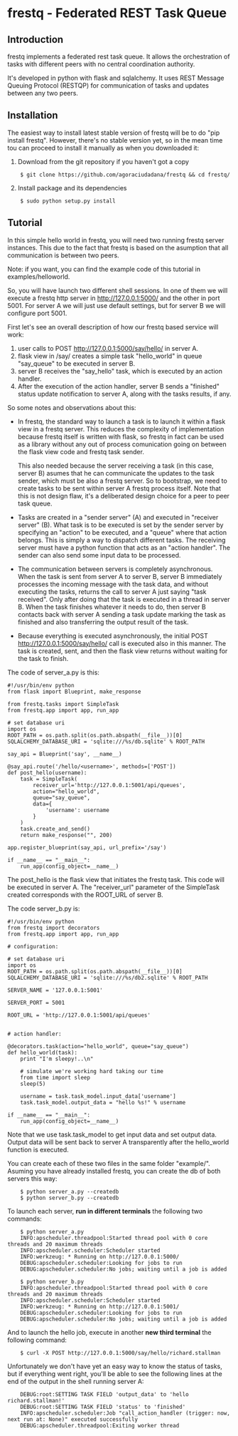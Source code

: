 frestq - Federated REST Task Queue
==================================

Introduction
------------

frestq implements a federated rest task queue. It allows the orchestration of
tasks with different peers with no central coordination authority.

It's developed in python with flask and sqlalchemy. It uses REST Message Queuing
Protocol (RESTQP) for communication of tasks and updates between any two peers.

Installation
------------

The easiest way to install latest stable version of frestq will be to do
"pip install frestq".  However, there's no stable version yet, so in the mean
time tou can proceed to install it manually as when you downloaded it:

1. Download from the git repository if you haven't got a copy

```
    $ git clone https://github.com/agoraciudadana/frestq && cd frestq/
```

2. Install package and its dependencies

```
    $ sudo python setup.py install
```

Tutorial
--------

In this simple hello world in frestq, you will need two running frestq server
instances. This due to the fact that frestq is based on the asumption that all
communication is between two peers.

Note: if you want, you can find the example code of this tutorial in
examples/helloworld.

So, you will have launch two different shell sessions. In one of them we will
execute a frestq http server in http://127.0.0.1:5000/ and the other in port
5001. For server A we will just use default settings, but for server B we will
configure port 5001.

First let's see an overall description of how our frestq based service will
work:

 1. user calls to POST http://127.0.0.1:5000/say/hello/<username> in server
 A.
 2. flask view in /say/<message> creates a simple task "hello_world" in queue
 "say_queue" to be executed in server B.
 3. server B receives the "say_hello" task, which is executed by an action
 handler.
 4. After the execution of the action handler, server B sends a "finished"
 status update notification to server A, along with the tasks results, if
 any.

So some notes and observations about this:
 * In frestq, the standard way to launch a task is to launch it within a flask
   view in a frestq server. This reduces the complexity of implementation
   because frestq itself is written with flask, so frestq in fact can be used
   as a library without any out of process comunication going on between the
   flask view code and frestq task sender.

   This also needed because the server receiving a task (in this case, server B)
   asumes that he can communicate the updates to the task sender, which must be
   also a frestq server. So to bootstrap, we need to create tasks to be sent
   within server A frestq process itself. Note that this is not design flaw,
   it's a deliberated design choice for a peer to peer task queue.

 * Tasks are created in a "sender server" (A) and executed in "receiver server"
   (B). What task is to be executed is set by the sender server by specifying
   an "action" to be executed, and a "queue" where that action belongs. This is
   simply a way to dispatch different tasks. The receiving server must have a
   python function that acts as an "action handler". The sender can also send
   some input data to be processed.

 * The communication between servers is completely asynchronous. When the task
   is sent from server A to server B, server B immediately processes the
   incoming message with the task data, and without executing the tasks, returns
   the call to server A just saying "task received". Only after doing that the
   task is executed in a thread in server B. When the task finishes whatever it
   needs to do, then server B contacts back with server A sending a task update
   marking the task as finished and also transferring the output result of the
   task.

 * Because everything is executed asynchronously, the initial
   POST http://127.0.0.1:5000/say/hello/<username> call is executed also in this
   manner. The task is created, sent, and then the flask view returns without
   waiting for the task to finish.

The code of server_a.py is this:

```
#!/usr/bin/env python
from flask import Blueprint, make_response

from frestq.tasks import SimpleTask
from frestq.app import app, run_app

# set database uri
import os
ROOT_PATH = os.path.split(os.path.abspath(__file__))[0]
SQLALCHEMY_DATABASE_URI = 'sqlite:///%s/db.sqlite' % ROOT_PATH

say_api = Blueprint('say', __name__)

@say_api.route('/hello/<username>', methods=['POST'])
def post_hello(username):
    task = SimpleTask(
        receiver_url='http://127.0.0.1:5001/api/queues',
        action="hello_world",
        queue="say_queue",
        data={
            'username': username
        }
    )
    task.create_and_send()
    return make_response("", 200)

app.register_blueprint(say_api, url_prefix='/say')

if __name__ == "__main__":
    run_app(config_object=__name__)
```

The post_hello is the flask view that initiates the frestq task. This code will
be executed in server A. The "receiver_url" parameter of the SimpleTask created
corresponds with the ROOT_URL of server B.

The code server_b.py is:

```
#!/usr/bin/env python
from frestq import decorators
from frestq.app import app, run_app

# configuration:

# set database uri
import os
ROOT_PATH = os.path.split(os.path.abspath(__file__))[0]
SQLALCHEMY_DATABASE_URI = 'sqlite:///%s/db2.sqlite' % ROOT_PATH

SERVER_NAME = '127.0.0.1:5001'

SERVER_PORT = 5001

ROOT_URL = 'http://127.0.0.1:5001/api/queues'


# action handler:

@decorators.task(action="hello_world", queue="say_queue")
def hello_world(task):
    print "I'm sleepy!..\n"

    # simulate we're working hard taking our time
    from time import sleep
    sleep(5)

    username = task.task_model.input_data['username']
    task.task_model.output_data = "hello %s!" % username

if __name__ == "__main__":
    run_app(config_object=__name__)
```

Note that we use task.task_model to get input data and set output data. Output
data will be sent back to server A transparently after the hello_world function
is executed.

You can create each of these two files in the same folder "example/". Asuming
you have already installed frestq, you can create the db of both servers this
way:

```
    $ python server_a.py --createdb
    $ python server_b.py --createdb
```

To launch each server, **run in different terminals** the following two commands:

```
    $ python server_a.py
    INFO:apscheduler.threadpool:Started thread pool with 0 core threads and 20 maximum threads
    INFO:apscheduler.scheduler:Scheduler started
    INFO:werkzeug: * Running on http://127.0.0.1:5000/
    DEBUG:apscheduler.scheduler:Looking for jobs to run
    DEBUG:apscheduler.scheduler:No jobs; waiting until a job is added
```


```
    $ python server_b.py
    INFO:apscheduler.threadpool:Started thread pool with 0 core threads and 20 maximum threads
    INFO:apscheduler.scheduler:Scheduler started
    INFO:werkzeug: * Running on http://127.0.0.1:5001/
    DEBUG:apscheduler.scheduler:Looking for jobs to run
    DEBUG:apscheduler.scheduler:No jobs; waiting until a job is added
```

And to launch the hello job, execute in another **new third terminal** the
following command:

```
    $ curl -X POST http://127.0.0.1:5000/say/hello/richard.stallman
```

Unfortunately we don't have yet an easy way to know the status of tasks, but if
everything went right, you'll be able to see the following lines at the end of
the output in the shell running server A:

```
    DEBUG:root:SETTING TASK FIELD 'output_data' to 'hello richard.stallman!'
    DEBUG:root:SETTING TASK FIELD 'status' to 'finished'
    INFO:apscheduler.scheduler:Job "call_action_handler (trigger: now, next run at: None)" executed successfully
    DEBUG:apscheduler.threadpool:Exiting worker thread
```
